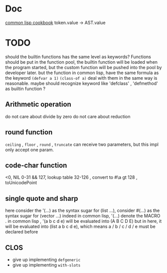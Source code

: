 # Doc
[common lisp cookbook](https://lispcookbook.github.io/cl-cookbook/)
token.value → AST.value

# TODO
should the builtin functions has the same level as keywords?
Functions should be put in the function pool, the builtin function will be loaded when the program started, but the custom function will be pushed into the pool by developer later.
but the function in common lisp, have the same formula as the keyword
`(defvar a 1)`
`(class-of a)`
deal with them in the same way is reasonable.
maybe should recognize keyword like 'defclass' , 'defmethod' as builtin function ?

## Arithmetic operation 
do not care about divide by zero
do not care about reduction
 
## round function
`ceiling` , `floor` , `round` , `truncate` can receive two parameters, but this impl only accept one param.

## code-char function
<0, NIL
0-31 && 127, lookup table
32-126 , convert to #\a
gt 128 , toUnicodePoint

## single quote and sharp 
here consider the '(...) as the syntax sugar for (list ...), consider #(...) as the syntax sugar for (vector ...)
indeed in common lisp, '(...) denote the MACRO . 
in common lisp , '(a b c d e) will be evaluated into (A B C D E)
but in here, it will be evaluated into (list a b c d e), which means a / b / c / d / e must be declared before

## CLOS 
- give up implementing `defgeneric`
- give up implementing `with-slots`